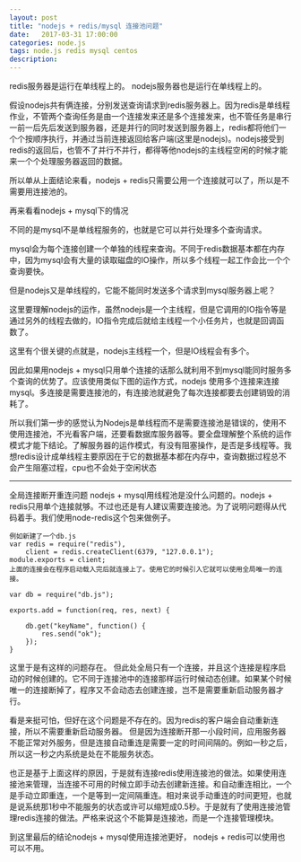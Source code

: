 ```yaml
---
layout: post
title: "nodejs + redis/mysql 连接池问题"
date:   2017-03-31 17:00:00
categories: node.js
tags: node.js redis mysql centos
description:
---
```

redis服务器是运行在单线程上的。
nodejs服务器也是运行在单线程上的。

假设nodejs共有俩连接，分别发送查询请求到redis服务器上。因为redis是单线程作业，不管两个查询任务是由一个连接发来还是多个连接发来，也不管任务是串行一前一后先后发送到服务器，还是并行的同时发送到服务器上，redis都将他们一个个按顺序执行，并通过当前连接返回给客户端(这里是nodejs)。nodejs接受到redis的返回后，也管不了并行不并行，都得等他nodejs的主线程空闲的时候才能来一个个处理服务器返回的数据。

所以单从上面结论来看，nodejs + redis只需要公用一个连接就可以了，所以是不需要用连接池的。

再来看看nodejs + mysql下的情况

不同的是mysql不是单线程服务的，也就是它可以并行处理多个查询请求。

mysql会为每个连接创建一个单独的线程来查询。不同于redis数据基本都在内存中，因为mysql会有大量的读取磁盘的IO操作，所以多个线程一起工作会比一个个查询要快。

但是nodejs又是单线程的，它能不能同时发送多个请求到mysql服务器上呢？

这里要理解nodejs的运作，虽然nodejs是一个主线程，但是它调用的IO指令等是通过另外的线程去做的，IO指令完成后就给主线程一个小任务片，也就是回调函数了。

这里有个很关键的点就是，nodejs主线程一个，但是IO线程会有多个。

因此如果用nodejs + mysql只用单个连接的话那么就利用不到mysql能同时服务多个查询的优势了。应该使用类似下图的运作方式，nodejs 使用多个连接来连接mysql。多连接是需要连接池的，有连接池就避免了每次连接都要去创建销毁的消耗了。

所以我们第一步的感觉认为Nodejs是单线程而不是需要连接池是错误的，使用不使用连接池，不光看客户端，还要看数据库服务器等。要全盘理解整个系统的运作模式才能下结论。了解服务器的运作模式，有没有阻塞操作，是否是多线程等。我想redis设计成单线程主要原因在于它的数据基本都在内存中，查询数据过程总不会产生阻塞过程，cpu也不会处于空闲状态

---
全局连接断开重连问题
nodejs + mysql用线程池是没什么问题的。nodejs + redis只用单个连接就够。不过也还是有人建议需要连接池。为了说明问题得从代码着手。我们使用node-redis这个包来做例子。
```
例如新建了一个db.js
var redis = require("redis"),
    client = redis.createClient(6379, "127.0.0.1");
module.exports = client;
上面的连接会在程序启动载入完后就连接上了。使用它的时候引入它就可以使用全局唯一的连接。

var db = require("db.js");

exports.add = function(req, res, next) {

    db.get("keyName", function() {
        res.send("ok");
    });
}
```
这里于是有这样的问题存在。
但此处全局只有一个连接，并且这个连接是程序启动的时候创建的。它不同于连接池中的连接那样运行时候动态创建。如果某个时候唯一的连接断掉了，程序又不会动态去创建连接，岂不是需要重新启动服务器才行。

看是来挺可怕，但好在这个问题是不存在的。因为redis的客户端会自动重新连接，所以不需要重新启动服务器。
但是因为连接断开那一小段时间，应用服务器不能正常对外服务，但是连接自动重连是需要一定的时间间隔的。例如一秒之后，所以这一秒之内系统是处在不能服务状态。

也正是基于上面这样的原因，于是就有连接redis使用连接池的做法。如果使用连接池来管理，当连接不可用的时候立即手动去创建新连接。和自动重连相比，一个是手动立即重连，一个是等到一定间隔重连。相对来说手动重连的时间更短，也就是说系统那1秒中不能服务的状态或许可以缩短成0.5秒。于是就有了使用连接池管理redis连接的做法。严格来说这个不能算是连接池，而是一个连接管理模块。

到这里最后的结论nodejs + mysql使用连接池更好， nodejs + redis可以使用也可以不用。